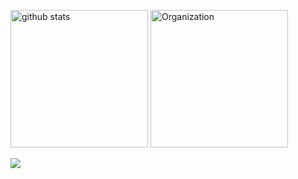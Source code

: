<p align="left"> 
	<img alt="github stats"  height="220px"src="https://git-hub-readme-stats-clone2-kdf4.vercel.app/api/?username=rintarofujita&orgs=acme,evilcorp,fsociety&cont_private=true&theme=react" />
	<img alt="Organization" height="220px"  src="https://git-hub-readme-stats-clone2-kdf4.vercel.app/api/top-langs/?username=rintarofujita&langs_count=8&layout=donut&cont_private=true&role=OWNER,ORGANIZATION_MEMBER,COLLABORATOR&theme=react" />
</p>
<p align="left">
    <img src="https://skillicons.dev/icons?i=html,css,js,react,cpp,docker,py" />
</p>

